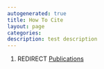 ```yaml
---
autogenerated: true
title: How To Cite
layout: page
categories: 
description: test description
---
```


1.  REDIRECT [Publications](Publications)

